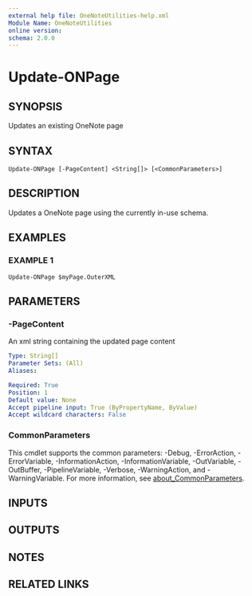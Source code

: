 ```yaml
---
external help file: OneNoteUtilities-help.xml
Module Name: OneNoteUtilities
online version:
schema: 2.0.0
---
```


# Update-ONPage

## SYNOPSIS
Updates an existing OneNote page

## SYNTAX

```
Update-ONPage [-PageContent] <String[]> [<CommonParameters>]
```

## DESCRIPTION
Updates a OneNote page using the currently in-use schema.

## EXAMPLES

### EXAMPLE 1
```
Update-ONPage $myPage.OuterXML
```

## PARAMETERS

### -PageContent
An xml string containing the updated page content

```yaml
Type: String[]
Parameter Sets: (All)
Aliases:

Required: True
Position: 1
Default value: None
Accept pipeline input: True (ByPropertyName, ByValue)
Accept wildcard characters: False
```

### CommonParameters
This cmdlet supports the common parameters: -Debug, -ErrorAction, -ErrorVariable, -InformationAction, -InformationVariable, -OutVariable, -OutBuffer, -PipelineVariable, -Verbose, -WarningAction, and -WarningVariable. For more information, see [about_CommonParameters](http://go.microsoft.com/fwlink/?LinkID=113216).

## INPUTS

## OUTPUTS

## NOTES

## RELATED LINKS
